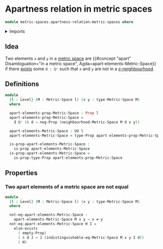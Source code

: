 # Apartness relation in metric spaces

```agda
module metric-spaces.apartness-relation-metric-spaces where
```

<details><summary>Imports</summary>

```agda
open import elementary-number-theory.positive-rational-numbers

open import foundation.empty-types
open import foundation.existential-quantification
open import foundation.negated-equality
open import foundation.negation
open import foundation.propositions
open import foundation.universe-levels

open import metric-spaces.metric-spaces
open import metric-spaces.neighbourhood-relations
```

</details>

## Idea

Two elements `x` and `y` in a [metric space](metric-spaces.md) are
{{#concept "apart" Disambiguation="in a metric space", Agda=apart-elements-Metric-Space}}
if there [exists](foundation.existential-quantification.md) some `d : ℚ⁺` such
that `x` and `y` are not in a
[`d`-neighbourhood](metric-spaces.neighbourhood-relations.md).

## Definitions

```agda
module _
  {l : Level} (M : Metric-Space l) (x y : type-Metric-Space M)
  where

  apart-elements-prop-Metric-Space : Prop l
  apart-elements-prop-Metric-Space =
    ∃ ℚ⁺ (λ d → neg-Prop (neighbourhood-Metric-Space M d x y))

  apart-elements-Metric-Space : UU l
  apart-elements-Metric-Space = type-Prop apart-elements-prop-Metric-Space

  is-prop-apart-elements-Metric-Space :
    is-prop apart-elements-Metric-Space
  is-prop-apart-elements-Metric-Space =
    is-prop-type-Prop apart-elements-prop-Metric-Space
```

## Properties

### Two apart elements of a metric space are not equal

```agda
module _
  {l : Level} (M : Metric-Space l) (x y : type-Metric-Space M)
  where

  not-eq-apart-elements-Metric-Space :
    apart-elements-Metric-Space M x y → x ≠ y
  not-eq-apart-elements-Metric-Space H I =
    elim-exists
      ( empty-Prop)
      ( λ d J → J (indistinguishable-eq-Metric-Space M x y I d))
      ( H)
```
